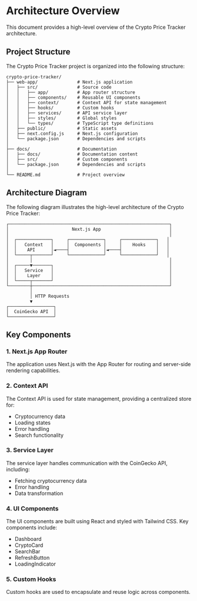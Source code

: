 # Architecture Overview

This document provides a high-level overview of the Crypto Price Tracker architecture.

## Project Structure

The Crypto Price Tracker project is organized into the following structure:

```
crypto-price-tracker/
├── web-app/               # Next.js application
│   ├── src/               # Source code
│   │   ├── app/           # App router structure
│   │   ├── components/    # Reusable UI components
│   │   ├── context/       # Context API for state management
│   │   ├── hooks/         # Custom hooks
│   │   ├── services/      # API service layer
│   │   ├── styles/        # Global styles
│   │   └── types/         # TypeScript type definitions
│   ├── public/            # Static assets
│   ├── next.config.js     # Next.js configuration
│   └── package.json       # Dependencies and scripts
│
├── docs/                  # Documentation
│   ├── docs/              # Documentation content
│   ├── src/               # Custom components
│   └── package.json       # Dependencies and scripts
│
└── README.md              # Project overview
```

## Architecture Diagram

The following diagram illustrates the high-level architecture of the Crypto Price Tracker:

```
┌─────────────────────────────────────────────────────────────┐
│                        Next.js App                          │
│                                                             │
│  ┌─────────────┐     ┌─────────────┐     ┌─────────────┐   │
│  │   Context   │     │  Components │     │    Hooks    │   │
│  │    API      │◄────┤             │◄────┤             │   │
│  └─────┬───────┘     └─────────────┘     └─────────────┘   │
│        │                                                    │
│  ┌─────▼───────┐                                            │
│  │   Service   │                                            │
│  │    Layer    │                                            │
│  └─────┬───────┘                                            │
└────────┼────────────────────────────────────────────────────┘
         │
         │ HTTP Requests
         ▼
┌─────────────────┐
│  CoinGecko API  │
└─────────────────┘
```

## Key Components

### 1. Next.js App Router

The application uses Next.js with the App Router for routing and server-side rendering capabilities.

### 2. Context API

The Context API is used for state management, providing a centralized store for:
- Cryptocurrency data
- Loading states
- Error handling
- Search functionality

### 3. Service Layer

The service layer handles communication with the CoinGecko API, including:
- Fetching cryptocurrency data
- Error handling
- Data transformation

### 4. UI Components

The UI components are built using React and styled with Tailwind CSS. Key components include:
- Dashboard
- CryptoCard
- SearchBar
- RefreshButton
- LoadingIndicator

### 5. Custom Hooks

Custom hooks are used to encapsulate and reuse logic across components.
